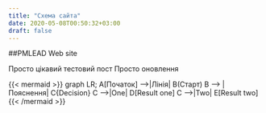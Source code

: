 ```yaml
---
title: "Схема сайта"
date: 2020-05-08T00:50:32+03:00
draft: false
---
```


##PMLEAD Web site

Просто цікавий тестовий пост
Просто оновлення

{{< mermaid >}}
graph LR;
    A[Початок] -->|Лінія| B(Старт)
    B --> |Пояснення| C{Decision}
    C -->|One| D[Result one]
    C -->|Two| E[Result two]
{{< /mermaid >}}